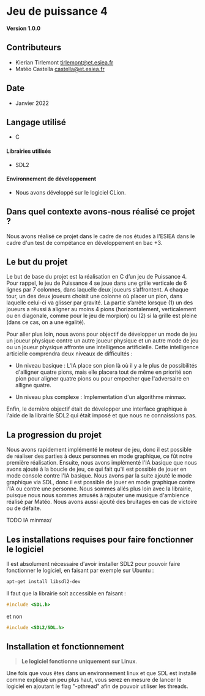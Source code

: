 Jeu de puissance 4
==

**Version 1.0.0**


## Contributeurs

- Kierian Tirlemont <tirlemont@et.esiea.fr>
- Matéo Castella <castella@et.esiea.fr> 

## Date

- Janvier 2022

## Langage utilisé

- C

#### Librairies utilisés

- SDL2

#### Environnement de développement

- Nous avons développé sur le logiciel CLion.

## Dans quel contexte avons-nous réalisé ce projet ?

Nous avons réalisé ce projet dans le cadre de nos études à l'ESIEA dans le cadre d'un test de compétance en 
développement en bac +3.

## Le but du projet

Le but de base du projet est la réalisation en C d’un jeu de Puissance 4. Pour rappel, le jeu
de Puissance 4 se joue dans une grille verticale de 6 lignes par 7 colonnes, dans laquelle
deux joueurs s’affrontent. A chaque tour, un des deux joueurs choisit une colonne où
placer un pion, dans laquelle celui-ci va glisser par gravité. La partie s’arrête lorsque (1)
un des joueurs a réussi à aligner au moins 4 pions (horizontalement, verticalement ou en
diagonale, comme pour le jeu de morpion) ou (2) si la grille est pleine (dans ce cas, on a
une égalité).

Pour aller plus loin, nous avons pour objectif de développer un mode de jeu un joueur physique contre un autre joueur
physique et un autre mode de jeu ou un joueur physique affronte une intelligence artificielle. Cette intelligence 
articielle comprendra deux niveaux de difficultés : 
- Un niveau basique : L'IA place son pion là où il y a le plus de possibilités d'alligner quatre pions, mais elle 
  placera tout de même en priorité son pion pour aligner quatre pions ou pour empecher que l'adversaire en alligne 
  quatre.
  
- Un niveau plus complexe : Implementation d'un algorithme minmax.

Enfin, le dernière objectif était de développer une interface graphique à l'aide de la librairie SDL2 qui était
imposé et que nous ne connaissions pas.

## La progression du projet

Nous avons rapidement implémenté le moteur de jeu, donc il est possible de réaliser des parties à deux personnes en
mode graphique, ce fût notre première réalisation. Ensuite, nous avons implémenté l'IA basique que nous avons ajouté
à la boucle de jeu, ce qui fait qu'il est possible de jouer en mode console contre l'IA basique. Nous avons par la 
suite ajouté le mode graphique via SDL, donc il est possible de jouer en mode graphique contre l'IA ou contre une 
personne. Nous sommes allés plus loin avec la librairie, puisque nous nous sommes amusés à rajouter une musique 
d'ambience réalisé par Matéo. Nous avons aussi ajouté des bruitages en cas de victoire ou de défaite. 

TODO IA minmax/

## Les installations requises pour faire fonctionner le logiciel

Il est absolument nécessaire d'avoir installer SDL2 pour pouvoir faire fonctionner le logiciel, en faisant par exemple
sur Ubuntu :

```bash
apt-get install libsdl2-dev
```

Il faut que la librairie soit accessible en faisant :

```C
#include <SDL.h>
```

et non 

```C
#include <SDL2/SDL.h>
```

## Installation et fonctionnement

>**Le logiciel fonctionne uniquement sur Linux**.

Une fois que vous êtes dans un environnement linux et que SDL est installé comme expliqué un peu plus haut, vous 
serez en mesure de lancer le logiciel en ajoutant le flag "-pthread" afin de pouvoir utiliser les threads.
